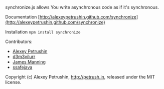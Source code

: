 synchronize.js allows You write asynchronous code as if it's synchronous.

Documentation [http://alexeypetrushin.github.com/synchronize](http://alexeypetrushin.github.com/synchronize)

Installation `npm install synchronize`

Contributors:

- [Alexey Petrushin](https://github.com/alexeypetrushin)
- [d3m3vilurr](https://github.com/d3m3vilurr)
- [James Manning](https://github.com/jamesmanning)
- [ssafejava](https://github.com/ssafejava)

Copyright (c) Alexey Petrushin, http://petrush.in, released under the MIT license.
